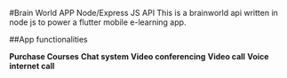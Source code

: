 #Brain World APP Node/Express JS API
This is a brainworld api written in node js to power a flutter mobile e-learning app.

##App functionalities

**Purchase Courses**
**Chat system**
**Video conferencing**
**Video call**
**Voice internet call**
